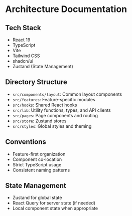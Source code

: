 # Architecture Documentation

## Tech Stack
- React 19
- TypeScript
- Vite
- Tailwind CSS
- shadcn/ui
- Zustand (State Management)

## Directory Structure
- `src/components/layout`: Common layout components
- `src/features`: Feature-specific modules
- `src/hooks`: Shared React hooks
- `src/lib`: Utility functions, types, and API clients
- `src/pages`: Page components and routing
- `src/store`: Zustand stores
- `src/styles`: Global styles and theming

## Conventions
- Feature-first organization
- Component co-location
- Strict TypeScript usage
- Consistent naming patterns

## State Management
- Zustand for global state
- React Query for server state (if needed)
- Local component state when appropriate
